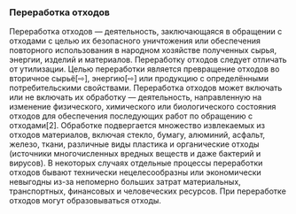 <h3>Переработка отходов</h3>
Переработка отходов — деятельность, заключающаяся в обращении с отходами с целью их безопасного уничтожения или обеспечения повторного использования в народном хозяйстве полученных сырья, энергии, изделий и материалов.
Переработку отходов следует отличать от утилизации. Целью переработки является превращение отходов во вторичное сырьё[⇨], энергию[⇨] или продукцию с определёнными потребительскими свойствами.
Переработка отходов может включать или не включать их обработку — деятельность, направленную на изменение физического, химического или биологического состояния отходов для обеспечения последующих работ по обращению с отходами[2]. Обработке подвергается множество извлекаемых из отходов материалов, включая стекло, бумагу, алюминий, асфальт, железо, ткани, различные виды пластика и органические отходы (источники многочисленных вредных веществ и даже бактерий и вирусов). В некоторых случаях отдельные процессы переработки отходов бывают технически нецелесообразны или экономически невыгодны из-за непомерно больших затрат материальных, транспортных, финансовых и человеческих ресурсов.
При переработке отходов могут образовываться отходы.